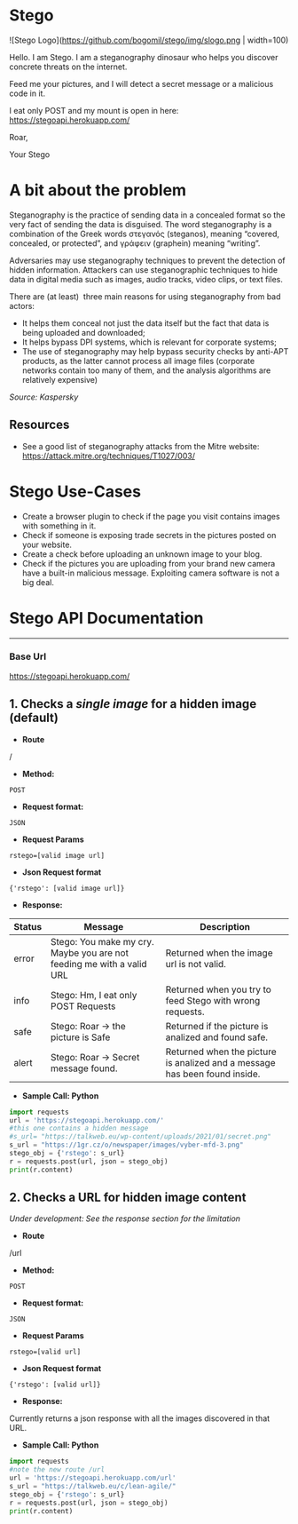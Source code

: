# Stego
![Stego Logo](https://github.com/bogomil/stego/img/slogo.png | width=100)

Hello. I am Stego. I am a steganography dinosaur who helps you discover concrete threats on the internet.

Feed me your pictures, and I will detect a secret message or a malicious code in it.

I eat only POST and my mount is open in here: https://stegoapi.herokuapp.com/

Roar,

Your Stego


# A bit about the problem
Steganography is the practice of sending data in a concealed format so the very fact of sending the data is disguised. The word steganography is a combination of the Greek words στεγανός (steganos), meaning “covered, concealed, or protected”, and γράφειν (graphein) meaning “writing”.

Adversaries may use steganography techniques to prevent the detection of hidden information. Attackers can use steganographic techniques to hide data in digital media such as images, audio tracks, video clips, or text files.

There are (at least)  three main reasons for using steganography from bad actors:

- It helps them conceal not just the data itself but the fact that data is being uploaded and downloaded;
- It helps bypass DPI systems, which is relevant for corporate systems;
- The use of steganography may help bypass security checks by anti-APT products, as the latter cannot process all image files (corporate networks contain too many of them, and the analysis algorithms are relatively expensive)

*Source: Kaspersky*

## Resources
- See a good list of steganography attacks from the Mitre website: https://attack.mitre.org/techniques/T1027/003/


# Stego Use-Cases

- Create a browser plugin to check if the page you visit contains images with something in it.
- Check if someone is exposing trade secrets in the pictures posted on your website.
- Create a check before uploading an unknown image to your blog.
- Check if the pictures you are uploading from your brand new camera have a built-in malicious message. Exploiting camera software is not a big deal.


# Stego API Documentation
----
### Base Url
https://stegoapi.herokuapp.com/

## 1. Checks a *single image* for a hidden image (default)

* **Route**

 /

* **Method:**

`POST`


 * **Request format:**

`JSON`

*  **Request Params**

`rstego=[valid image url]`


* **Json Request format**

`{'rstego': [valid image url]}`

* **Response:**

 | Status  | Message | Description |
 | ------------- | ------------- |-----|
 | error  | Stego: You make my cry. Maybe you are not feeding me with a valid URL  | Returned when the image url is not valid.
 | info  | Stego: Hm, I eat only POST Requests  | Returned when you try to feed Stego with wrong requests.
 |safe|Stego: Roar -> the picture is Safe| Returned if the picture is analized and found safe.
 |alert|Stego: Roar -> Secret message found.| Returned when the picture is analized and a message has been found inside.


* **Sample Call: Python**

```python
import requests
url = 'https://stegoapi.herokuapp.com/'
#this one contains a hidden message
#s_url= "https://talkweb.eu/wp-content/uploads/2021/01/secret.png"
s_url = "https://1gr.cz/o/newspaper/images/vyber-mfd-3.png"
stego_obj = {'rstego': s_url}
r = requests.post(url, json = stego_obj)
print(r.content)
```

## 2. Checks a URL for hidden image content
*Under development: See the response section for the limitation*

* **Route**

 /url

* **Method:**

`POST`


 * **Request format:**

`JSON`

*  **Request Params**

`rstego=[valid url]`


* **Json Request format**

`{'rstego': [valid url]}`

* **Response:**

 Currently returns a json response with all the images discovered in that URL.


* **Sample Call: Python**

```python
import requests
#note the new route /url
url = 'https://stegoapi.herokuapp.com/url'
s_url = "https://talkweb.eu/c/lean-agile/"
stego_obj = {'rstego': s_url}
r = requests.post(url, json = stego_obj)
print(r.content)
```
